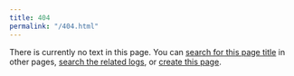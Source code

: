 ```yaml
---
title: 404
permalink: "/404.html"
---
```

There is currently no text in this page. You can [search for this page title](Special:Search?q=) in other pages, [search
the related logs](https://github.com/search?q=repo%3Astb-gaming%2Fwiki+path%3APATH&type=commits), or [create this
page](https://github.com/stb-gaming/wiki/new/master?filename=).


<script>
	let links = document.querySelectorAll("#page-content a")
	links[0].href += location.pathname;
	links[1].href = `https://github.com/search?q=repo%3Astb-gaming%2Fwiki+path%3A${location.href}&type=commits`;
	links[2].href += location.pathname
</script>
